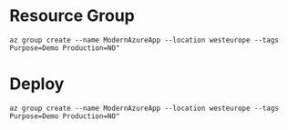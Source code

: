 # Resource Group

```
az group create --name ModernAzureApp --location westeurope --tags Purpose=Demo Production=NO"

```

# Deploy

```
az group create --name ModernAzureApp --location westeurope --tags Purpose=Demo Production=NO"

```
